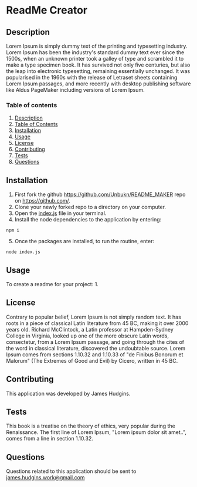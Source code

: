 # ReadMe Creator

## Description
Lorem Ipsum is simply dummy text of the printing and typesetting industry. Lorem Ipsum has been the industry's standard dummy text ever since the 1500s, when an unknown printer took a galley of type and scrambled it to make a type specimen book. It has survived not only five centuries, but also the leap into electronic typesetting, remaining essentially unchanged. It was popularised in the 1960s with the release of Letraset sheets containing Lorem Ipsum passages, and more recently with desktop publishing software like Aldus PageMaker including versions of Lorem Ipsum.

### Table of contents
1. [Description](#Description)
2. [Table of Contents](#Table-of-Contents)
3. [Installation](#Installation)
4. [Usage](#Usage)
5. [License](#License)
6. [Contributing](#Contributing)
7. [Tests](#Tests)
8. [Questions](#Questions)

## Installation
1. First fork the github https://github.com/Unbukn/README_MAKER repo on https://github.com/.
2. Clone your newly forked repo to a directory on your computer.
3. Open the [index.js](./index.js) file in your terminal.
4. Install the node dependencies to the application by entering:
```
npm i
``` 
5. Once the packages are installed, to run the routine, enter:
```
node index.js
```


## Usage
To create a readme for your project:
1. 

## License
Contrary to popular belief, Lorem Ipsum is not simply random text. It has roots in a piece of classical Latin literature from 45 BC, making it over 2000 years old. Richard McClintock, a Latin professor at Hampden-Sydney College in Virginia, looked up one of the more obscure Latin words, consectetur, from a Lorem Ipsum passage, and going through the cites of the word in classical literature, discovered the undoubtable source. Lorem Ipsum comes from sections 1.10.32 and 1.10.33 of "de Finibus Bonorum et Malorum" (The Extremes of Good and Evil) by Cicero, written in 45 BC.


## Contributing
This application was developed by James Hudgins.

## Tests
This book is a treatise on the theory of ethics, very popular during the Renaissance. The first line of Lorem Ipsum, "Lorem ipsum dolor sit amet..", comes from a line in section 1.10.32.

## Questions
Questions related to this application should be sent to james.hudgins.work@gmail.com